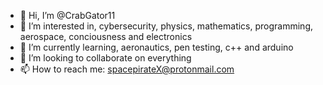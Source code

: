 - 👋 Hi, I’m @CrabGator11
- 👀 I’m interested in, cybersecurity, physics, mathematics, programming, aerospace, conciousness and electronics
- 🌱 I’m currently learning, aeronautics, pen testing, c++ and arduino
- 💞️ I’m looking to collaborate on everything
- 📫 How to reach me: spacepirateX@protonmail.com

